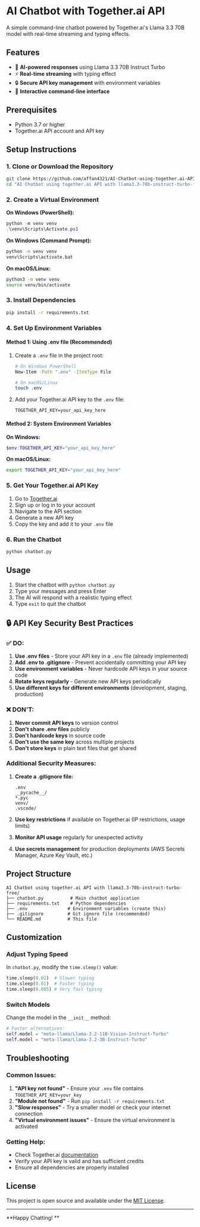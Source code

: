 # AI Chatbot with Together.ai API

A simple command-line chatbot powered by Together.ai's Llama 3.3 70B model with real-time streaming and typing effects.

## Features

- 🤖 **AI-powered responses** using Llama 3.3 70B Instruct Turbo
- ⚡ **Real-time streaming** with typing effect
- 🔒 **Secure API key management** with environment variables
- 💬 **Interactive command-line interface**

## Prerequisites

- Python 3.7 or higher
- Together.ai API account and API key

## Setup Instructions

### 1. Clone or Download the Repository

```bash
git clone https://github.com/affan4321/AI-Chatbot-using-together.ai-API-with-llama3.3-70b-instruct-turbo-free
cd "AI Chatbot using together.ai API with llama3.3-70b-instruct-turbo-free"
```

### 2. Create a Virtual Environment

**On Windows (PowerShell):**
```powershell
python -m venv venv
.\venv\Scripts\Activate.ps1
```

**On Windows (Command Prompt):**
```cmd
python -m venv venv
venv\Scripts\activate.bat
```

**On macOS/Linux:**
```bash
python3 -m venv venv
source venv/bin/activate
```

### 3. Install Dependencies

```bash
pip install -r requirements.txt
```

### 4. Set Up Environment Variables

#### Method 1: Using .env file (Recommended)

1. Create a `.env` file in the project root:
   ```bash
   # On Windows PowerShell
   New-Item -Path ".env" -ItemType File
   
   # On macOS/Linux
   touch .env
   ```

2. Add your Together.ai API key to the `.env` file:
   ```env
   TOGETHER_API_KEY=your_api_key_here
   ```

#### Method 2: System Environment Variables

**On Windows:**
```powershell
$env:TOGETHER_API_KEY="your_api_key_here"
```

**On macOS/Linux:**
```bash
export TOGETHER_API_KEY="your_api_key_here"
```

### 5. Get Your Together.ai API Key

1. Go to [Together.ai](https://api.together.xyz/)
2. Sign up or log in to your account
3. Navigate to the API section
4. Generate a new API key
5. Copy the key and add it to your `.env` file

### 6. Run the Chatbot

```bash
python chatbot.py
```

## Usage

1. Start the chatbot with `python chatbot.py`
2. Type your messages and press Enter
3. The AI will respond with a realistic typing effect
4. Type `exit` to quit the chatbot

## 🔒 API Key Security Best Practices

### ✅ DO:

1. **Use .env files** - Store your API key in a `.env` file (already implemented)
2. **Add .env to .gitignore** - Prevent accidentally committing your API key
3. **Use environment variables** - Never hardcode API keys in your source code
4. **Rotate keys regularly** - Generate new API keys periodically
5. **Use different keys for different environments** (development, staging, production)

### ❌ DON'T:

1. **Never commit API keys** to version control
2. **Don't share .env files** publicly
3. **Don't hardcode keys** in source code
4. **Don't use the same key** across multiple projects
5. **Don't store keys** in plain text files that get shared

### Additional Security Measures:

1. **Create a .gitignore file:**
   ```gitignore
   .env
   __pycache__/
   *.pyc
   venv/
   .vscode/
   ```

2. **Use key restrictions** if available on Together.ai (IP restrictions, usage limits)

3. **Monitor API usage** regularly for unexpected activity

4. **Use secrets management** for production deployments (AWS Secrets Manager, Azure Key Vault, etc.)

## Project Structure

```
AI Chatbot using together.ai API with llama3.3-70b-instruct-turbo-free/
├── chatbot.py          # Main chatbot application
├── requirements.txt    # Python dependencies
├── .env               # Environment variables (create this)
├── .gitignore         # Git ignore file (recommended)
└── README.md          # This file
```

## Customization

### Adjust Typing Speed

In `chatbot.py`, modify the `time.sleep()` value:
```python
time.sleep(0.02)  # Slower typing
time.sleep(0.01)  # Faster typing
time.sleep(0.005) # Very fast typing
```

### Switch Models

Change the model in the `__init__` method:
```python
# Faster alternatives:
self.model = "meta-llama/Llama-3.2-11B-Vision-Instruct-Turbo"
self.model = "meta-llama/Llama-3.2-3B-Instruct-Turbo"
```

## Troubleshooting

### Common Issues:

1. **"API key not found"** - Ensure your `.env` file contains `TOGETHER_API_KEY=your_key`
2. **"Module not found"** - Run `pip install -r requirements.txt`
3. **"Slow responses"** - Try a smaller model or check your internet connection
4. **"Virtual environment issues"** - Ensure the virtual environment is activated

### Getting Help:

- Check Together.ai [documentation](https://docs.together.ai/)
- Verify your API key is valid and has sufficient credits
- Ensure all dependencies are properly installed

## License

This project is open source and available under the [MIT License](LICENSE).

---

**Happy Chatting! **
